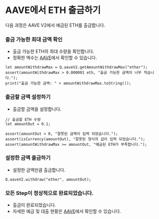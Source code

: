 ```meta-Currency
```

# AAVE에서 ETH 출금하기

다음 과정은 AAVE V2에서 예금된 ETH를 출금합니다.

### 출금 가능한 최대 금액 확인

- 출금 가능한 ETH의 최대 수량을 확인합니다.
- 정확한 액수는 [AAVE](https://app.aave.com/#/dashboard)에서 확인할 수 있습니다.

```output-Dynamic
let amountWithdrawMax = Q.aaveV2.getAmountWithdrawMax("ether");
assert(amountWithdrawMax > 0.000001 eth, "출금 가능한 금액이 너무 적습니다.");
print("출금 가능한 금액: " + amountWithdrawMax.toString());
```

### 출금할 금액 설정하기

- 출금할 금액을 설정합니다.

```input ETH
// 출금할 ETH 수량
let amountOut = 0.1;
```

```input-Verify
assert(amountOut > 0, "잘못된 금액이 입력 되었습니다.");
assert(isCurrency(amountOut), "잘못된 형식의 값이 입력 되었습니다.");
assert(amountWithdrawMax >= amountOut, "예금된 ETH가 부족합니다.");
```

### 설정한 금액 출금하기

- 설정한 금액만큼 출금합니다.

```taster
Q.aaveV2.withdraw("ether", amountOut);
```

### 모든 Step이 정상적으로 완료되었습니다.

- 출금이 완료되었습니다.
- 자세한 예금 및 대출 현황은 [AAVE](https://app.aave.com/#/dashboard)에서 확인할 수 있습니다.
